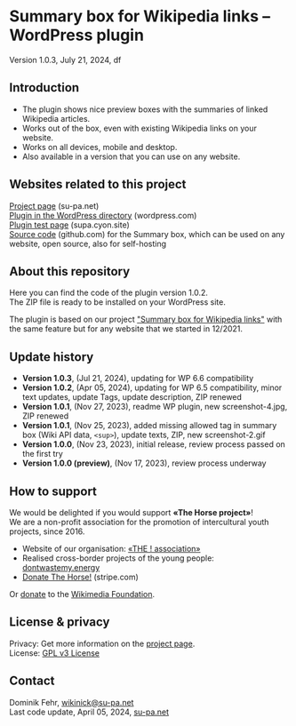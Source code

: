 # Summary box for Wikipedia links &ndash; WordPress plugin

Version 1.0.3, July 21, 2024, df

## Introduction
- The plugin shows nice preview boxes with the summaries of linked Wikipedia articles.
- Works out of the box, even with existing Wikipedia links on your website.
- Works on all devices, mobile and desktop.
- Also available in a version that you can use on any website.

## Websites related to this project
[Project page](https://su-pa.net/wikiPrevBox/index.html) (su-pa.net)  
[Plugin in the WordPress directory](https://wordpress.org/plugins/summary-box-for-wikipedia-links) (wordpress.com)  
[Plugin test page](https://supa.cyon.site/) (supa.cyon.site)  
[Source code](https://github.com/su-pa/Summary-box-for-Wikipedia-links) (github.com) for the Summary box, which can be used on any website, open source, also for self-hosting 

## About this repository
Here you can find the code of the plugin version 1.0.2.  
The ZIP file is ready to be installed on your WordPress site. 

The plugin is based on our project ["Summary box for Wikipedia links"](https://wordpress.org/plugins/summary-box-for-wikipedia-links) with the same feature but for any website that we started in 12/2021.

## Update history
- **Version 1.0.3**, (Jul 21, 2024), updating for WP 6.6 compatibility
- **Version 1.0.2**, (Apr 05, 2024), updating for WP 6.5 compatibility, minor text updates, update Tags, update description, ZIP renewed
- **Version 1.0.1**, (Nov 27, 2023), readme WP plugin, new screenshot-4.jpg, ZIP renewed
- **Version 1.0.1**, (Nov 25, 2023), added missing allowed tag in summary box (Wiki API data, ``<sup>``), update texts, ZIP, new screenshot-2.gif
- **Version 1.0.0**, (Nov 23, 2023), initial release, review process passed on the first try
- **Version 1.0.0 (preview)**, (Nov 17, 2023), review process underway 

## How to support
We would be delighted if you would support **«The Horse project»**!\
We are a non-profit association for the promotion of intercultural youth projects, since 2016.
- Website of our organisation: [«THE ! association»](https://the-horse.education)
- Realised cross-border projects of the young people: [dontwastemy.energy](https://dontwastemy.energy)
- [Donate The Horse!](https://donate.stripe.com/aEU01Rfj55RxdO0cMO) (stripe.com)

Or [donate](https://donate.wikimedia.org) to the 
	[Wikimedia Foundation](https://en.wikipedia.org/wiki/Wikimedia_Foundation).

## License & privacy
Privacy: Get more information on the [project page](https://su-pa.net/wikiPrevBox/).  
License: [GPL v3 License](https://www.gnu.org/licenses/gpl-3.0.en.html)

## Contact
Dominik Fehr, wikinick@su-pa.net  
Last code update, April 05, 2024, [su-pa.net](https://su-pa.net)